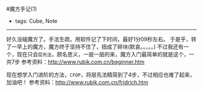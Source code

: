 #魔方手记(1)

- tags: Cube, Note

----

好久没碰魔方了。手法生疏，用软件记了下时间，最好1分09秒左右。
于是乎，转了一早上的魔方，魔方终于坚持不住了，扭成了碎块(默哀。。。。。)
不过我还有一个，现在只会`层先法`，顾名思义，一层一层的来，魔方入门最简单的就是这个，一共7步
参考资料：http://www.rubik.com.cn/beginner.htm

现在想学入门进阶的方法，`CFOP`，将层先法精简到了4步，不过相应也难了起来，加油吧！
参考资料：http://www.rubik.com.cn/fridrich.htm